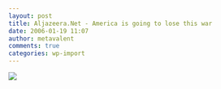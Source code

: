 ```yaml
---
layout: post
title: Aljazeera.Net - America is going to lose this war
date: 2006-01-19 11:07
author: metavalent
comments: true
categories: wp-import
---
```

<!--Lead Photo --><a href="https://english.aljazeera.net/NR/exeres/59499297-9B35-40D3-946C-BD1A078609EC.htm"><img src="https://web.archive.org/web/*/https://awebcamdarkly.com/"
